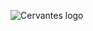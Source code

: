 ![Cervantes logo](https://raw.githubusercontent.com/CervantesSecurity/.github/main/profile/logo-horizontal.png)



